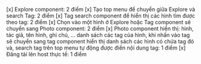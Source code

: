 [x] Explore component: 2 điểm
[x] Tạo top menu để chuyển giữa Explore và search Tag: 2 điểm
[x] Tag search component để hiển thị các hình tìm được theo tag: 2 điểm
[x] Chọn vào một hình ở Explore hoặc Tag component sẽ chuyển sang Photo component: 2 điểm
[x] Photo component hiển thị: hình, tác giả, tên hình, ghi chú, ... danh sách các tag của hình, khi nhấn vào tag sẽ chuyển sang tag component hiển thị danh sách các hình có chứa tag đó và, search tag trên top menu tự động được điền nội dung tag: 1 điểm
[x] Đăng tải lên host thực tế: 1 điểm
